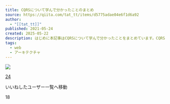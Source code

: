 ```yaml
---
title: CQRSについて学んで分かったことのまとめ
source: https://qiita.com/tat_tt/items/d5775adae04e6f1d6a92
author:
  - "[[tat_tt]]"
published: 2021-05-24
created: 2025-05-22
description: はじめに本記事はCQRSについて学んで分かったことをまとめています。CQRSの概要日本語ではコマンド/クエリ責務分離と呼ばれるソフトウェアアーキテクチャの1つです。DDDにおいて広く使われて…
tags:
  - web
  - アーキテクチャ
---
```

![](https://relay-dsp.ad-m.asia/dmp/sync/bizmatrix?pid=c3ed207b574cf11376&d=x18o8hduaj&uid=3516551)

[24](https://qiita.com/tat_tt/items/d5775adae04e6f1d6a92/likers)

いいねしたユーザー一覧へ移動

18